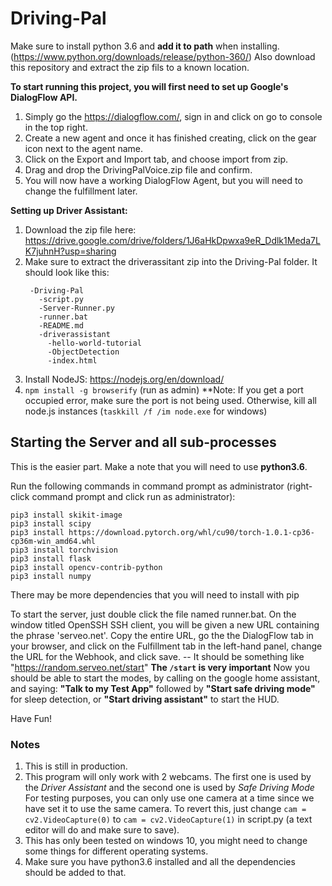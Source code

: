 # Driving-Pal

Make sure to install python 3.6 and **add it to path** when installing. (https://www.python.org/downloads/release/python-360/)
Also download this repository and extract the zip fils to a known location.

**To start running this project, you will first need to set up Google's DialogFlow API.**

1) Simply go the https://dialogflow.com/, sign in and click on go to console in the top right.
2) Create a new agent and once it has finished creating, click on the gear icon next to the agent name.
3) Click on the Export and Import tab, and choose import from zip.
4) Drag and drop the DrivingPalVoice.zip file and confirm.
5) You will now have a working DialogFlow Agent, but you will need to change the fulfillment later.

**Setting up Driver Assistant:**

1) Download the zip file here: https://drive.google.com/drive/folders/1J6aHkDpwxa9eR_Ddlk1Meda7LK7juhnH?usp=sharing
2) Make sure to extract the driverassitant zip into the Driving-Pal folder.
    It should look like this:
   ``` 
    -Driving-Pal
      -script.py
      -Server-Runner.py
      -runner.bat
      -README.md
      -driverassistant
        -hello-world-tutorial
        -ObjectDetection
        -index.html
    ```
3) Install NodeJS: https://nodejs.org/en/download/
4) ```npm install -g browserify``` (run as admin)
**Note: If you get a port occupied error, make sure the port is not being used. Otherwise, kill all node.js instances (```taskkill /f /im node.exe``` for windows)

##  **Starting the Server and all sub-processes**

This is the easier part. Make a note that you will need to use __python3.6__.

Run the following commands in command prompt as administrator (right-click command prompt and click run as administrator):

```
pip3 install skikit-image
pip3 install scipy
pip3 install https://download.pytorch.org/whl/cu90/torch-1.0.1-cp36-cp36m-win_amd64.whl
pip3 install torchvision
pip3 install flask
pip3 install opencv-contrib-python
pip3 install numpy
```
There may be more dependencies that you will need to install with pip

To start the server, just double click the file named runner.bat.
On the window titled OpenSSH SSH client, you will be given a new URL containing the phrase 'serveo.net'.
Copy the entire URL, go the the DialogFlow tab in your browser, and click on the Fulfillment tab in the left-hand panel, change the URL for the Webhook, and click save. -- It should be something like "https://random.serveo.net/start" **The ```/start``` is very important**
Now you should be able to start the modes, by calling on the google home assistant, and saying:
**"Talk to my Test App"** followed by **"Start safe driving mode"** for sleep detection, or **"Start driving assistant"** to start the HUD.


Have Fun!

### Notes

1) This is still in production.
2) This program will only work with 2 webcams. The first one is used by the _Driver Assistant_ and the second one is used by _Safe Driving Mode_ For testing purposes, you can only use one camera at a time since we have set it to use the same camera. To revert this, just change ```cam = cv2.VideoCapture(0)``` to ```cam = cv2.VideoCapture(1)``` in script.py (a text editor will do and make sure to save).
3) This has only been tested on windows 10, you might need to change some things for different operating systems.
4) Make sure you have python3.6 installed and all the dependencies should be added to that.
